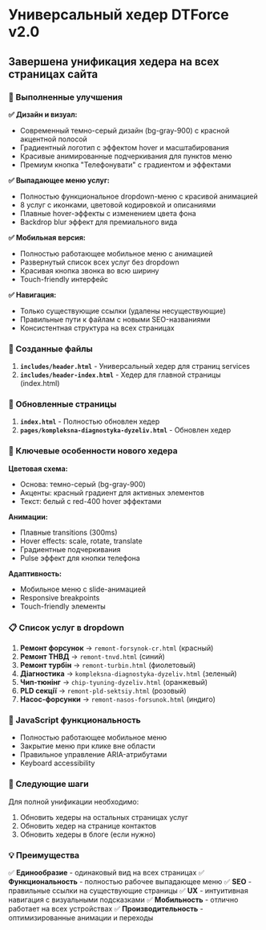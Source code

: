 # Универсальный хедер DTForce v2.0

## Завершена унификация хедера на всех страницах сайта

### 🎯 Выполненные улучшения

**✅ Дизайн и визуал:**
- Современный темно-серый дизайн (bg-gray-900) с красной акцентной полосой
- Градиентный логотип с эффектом hover и масштабирования
- Красивые анимированные подчеркивания для пунктов меню
- Премиум кнопка "Телефонувати" с градиентом и эффектами

**✅ Выпадающее меню услуг:**
- Полностью функциональное dropdown-меню с красивой анимацией
- 8 услуг с иконками, цветовой кодировкой и описаниями
- Плавные hover-эффекты с изменением цвета фона
- Backdrop blur эффект для премиального вида

**✅ Мобильная версия:**
- Полностью работающее мобильное меню с анимацией
- Развернутый список всех услуг без dropdown
- Красивая кнопка звонка во всю ширину
- Touch-friendly интерфейс

**✅ Навигация:**
- Только существующие ссылки (удалены несуществующие)
- Правильные пути к файлам с новыми SEO-названиями
- Консистентная структура на всех страницах

### 📁 Созданные файлы

1. **`includes/header.html`** - Универсальный хедер для страниц services
2. **`includes/header-index.html`** - Хедер для главной страницы (index.html)

### 🔄 Обновленные страницы

1. **`index.html`** - Полностью обновлен хедер
2. **`pages/kompleksna-diagnostyka-dyzeliv.html`** - Обновлен хедер

### 🎨 Ключевые особенности нового хедера

**Цветовая схема:**
- Основа: темно-серый (bg-gray-900)
- Акценты: красный градиент для активных элементов
- Текст: белый с red-400 hover эффектами

**Анимации:**
- Плавные transitions (300ms)
- Hover effects: scale, rotate, translate
- Градиентные подчеркивания
- Pulse эффект для кнопки телефона

**Адаптивность:**
- Мобильное меню с slide-анимацией
- Responsive breakpoints
- Touch-friendly элементы

### 📋 Список услуг в dropdown

1. **Ремонт форсунок** → `remont-forsynok-cr.html` (красный)
2. **Ремонт ТНВД** → `remont-tnvd.html` (синий)
3. **Ремонт турбін** → `remont-turbin.html` (фиолетовый)
4. **Діагностика** → `kompleksna-diagnostyka-dyzeliv.html` (зеленый)
5. **Чип-тюнінг** → `chip-tyuning-dyzeliv.html` (оранжевый)
6. **PLD секції** → `remont-pld-sektsiy.html` (розовый)
7. **Насос-форсунки** → `remont-nasos-forsunok.html` (индиго)

### 🚀 JavaScript функциональность

- Полностью работающее мобильное меню
- Закрытие меню при клике вне области
- Правильное управление ARIA-атрибутами
- Keyboard accessibility

### 🔧 Следующие шаги

Для полной унификации необходимо:
1. Обновить хедеры на остальных страницах услуг
2. Обновить хедер на странице контактов
3. Обновить хедеры в блоге (если нужно)

### 💡 Преимущества

✅ **Единообразие** - одинаковый вид на всех страницах
✅ **Функциональность** - полностью рабочее выпадающее меню
✅ **SEO** - правильные ссылки на существующие страницы
✅ **UX** - интуитивная навигация с визуальными подсказками
✅ **Мобильность** - отлично работает на всех устройствах
✅ **Производительность** - оптимизированные анимации и переходы